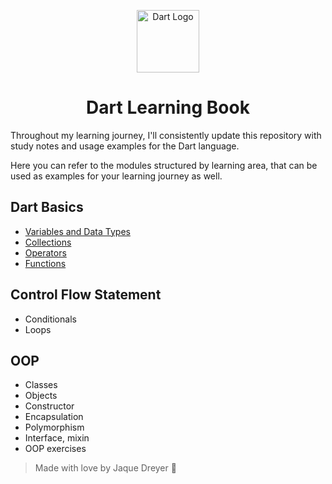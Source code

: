 <p align="center">
 <img alt="Dart Logo" width="100" img src="https://cdn.jsdelivr.net/gh/devicons/devicon@latest/icons/dart/dart-original.svg">      
  <h1 align="center">Dart Learning Book</h1>
</p>

Throughout my learning journey, I'll consistently update this repository with study notes and usage examples for the Dart language.

Here you can refer to the modules structured by learning area, that can be used as examples for your learning journey as well.

## Dart Basics
- [Variables and Data Types](./variables_types)
- [Collections](collections)
- [Operators](operators)
- [Functions](functions)

## Control Flow Statement
- Conditionals
- Loops

## OOP
- Classes
- Objects
- Constructor
- Encapsulation
- Polymorphism
- Interface, mixin
- OOP exercises 


> Made with love by Jaque Dreyer 🧡
